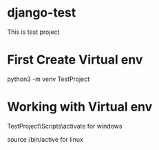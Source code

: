 # django-test
This is test project

# First Create Virtual env

python3 -m venv TestProject

# Working with Virtual env 
TestProject\Scripts\activate  for windows

source /bin/active for linux
